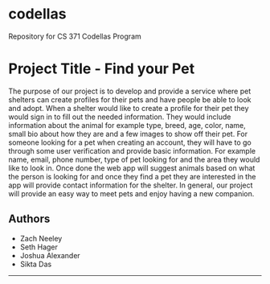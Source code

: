 # codellas
Repository for CS 371 Codellas Program

# Project Title - Find your Pet

The purpose of our project is to develop and provide a service where pet shelters can create profiles for their pets and have people be able to look and adopt. When a shelter would like to create a profile for their pet they would sign in to fill out the needed information. They would include information about the animal for example type, breed, age, color, name, small bio about how they are and a few images to show off their pet. For someone looking for a pet when creating an account, they will have to go through some user verification and provide basic information. For example name, email, phone number, type of pet looking for and the area they would like to look in. Once done the web app will suggest animals based on what the person is looking for and once they find a pet they are interested in the app will provide contact information for the shelter. In general, our project will provide an easy way to meet pets and enjoy having a new companion. 

## Authors

* Zach Neeley
* Seth Hager 
* Joshua Alexander
* Sikta Das

*****



